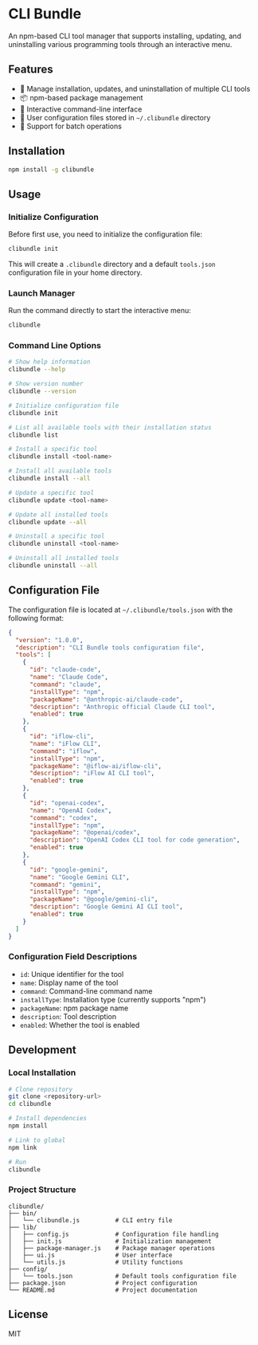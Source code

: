 # CLI Bundle

An npm-based CLI tool manager that supports installing, updating, and uninstalling various programming tools through an interactive menu.

## Features

- 🔧 Manage installation, updates, and uninstallation of multiple CLI tools
- 📦 npm-based package management
- 🎯 Interactive command-line interface
- 📁 User configuration files stored in `~/.clibundle` directory
- 🚀 Support for batch operations

## Installation

```bash
npm install -g clibundle
```

## Usage

### Initialize Configuration

Before first use, you need to initialize the configuration file:

```bash
clibundle init
```

This will create a `.clibundle` directory and a default `tools.json` configuration file in your home directory.

### Launch Manager

Run the command directly to start the interactive menu:

```bash
clibundle
```

### Command Line Options

```bash
# Show help information
clibundle --help

# Show version number
clibundle --version

# Initialize configuration file
clibundle init

# List all available tools with their installation status
clibundle list

# Install a specific tool
clibundle install <tool-name>

# Install all available tools
clibundle install --all

# Update a specific tool
clibundle update <tool-name>

# Update all installed tools
clibundle update --all

# Uninstall a specific tool
clibundle uninstall <tool-name>

# Uninstall all installed tools
clibundle uninstall --all
```

## Configuration File

The configuration file is located at `~/.clibundle/tools.json` with the following format:

```json
{
  "version": "1.0.0",
  "description": "CLI Bundle tools configuration file",
  "tools": [
    {
      "id": "claude-code",
      "name": "Claude Code",
      "command": "claude",
      "installType": "npm",
      "packageName": "@anthropic-ai/claude-code",
      "description": "Anthropic official Claude CLI tool",
      "enabled": true
    },
    {
      "id": "iflow-cli",
      "name": "iFlow CLI",
      "command": "iflow",
      "installType": "npm",
      "packageName": "@iflow-ai/iflow-cli",
      "description": "iFlow AI CLI tool",
      "enabled": true
    },
    {
      "id": "openai-codex",
      "name": "OpenAI Codex",
      "command": "codex",
      "installType": "npm",
      "packageName": "@openai/codex",
      "description": "OpenAI Codex CLI tool for code generation",
      "enabled": true
    },
    {
      "id": "google-gemini",
      "name": "Google Gemini CLI",
      "command": "gemini",
      "installType": "npm",
      "packageName": "@google/gemini-cli",
      "description": "Google Gemini AI CLI tool",
      "enabled": true
    }
  ]
}
```

### Configuration Field Descriptions

- `id`: Unique identifier for the tool
- `name`: Display name of the tool
- `command`: Command-line command name
- `installType`: Installation type (currently supports "npm")
- `packageName`: npm package name
- `description`: Tool description
- `enabled`: Whether the tool is enabled

## Development

### Local Installation

```bash
# Clone repository
git clone <repository-url>
cd clibundle

# Install dependencies
npm install

# Link to global
npm link

# Run
clibundle
```

### Project Structure

```
clibundle/
├── bin/
│   └── clibundle.js          # CLI entry file
├── lib/
│   ├── config.js             # Configuration file handling
│   ├── init.js               # Initialization management
│   ├── package-manager.js    # Package manager operations
│   ├── ui.js                 # User interface
│   └── utils.js              # Utility functions
├── config/
│   └── tools.json            # Default tools configuration file
├── package.json              # Project configuration
└── README.md                 # Project documentation
```

## License

MIT